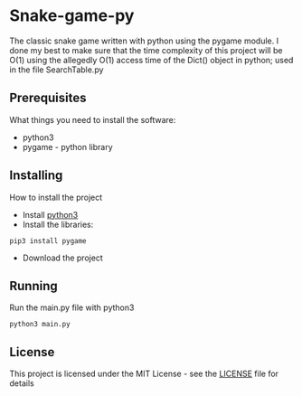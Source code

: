 # Snake-game-py

The classic snake game written with python using the pygame module.
I done my best to make sure that the time complexity of this project will be O(1) using the allegedly O(1) access time of the Dict() object in python; used in the file SearchTable.py

## Prerequisites

What things you need to install the software:
* python3
* pygame - python library

## Installing

How to install the project

* Install [python3](https://realpython.com/installing-python/)
* Install the libraries:
```
pip3 install pygame
```
* Download the project

## Running

Run the main.py file with python3
```
python3 main.py
```

## License

This project is licensed under the MIT License - see the [LICENSE](LICENSE) file for details

